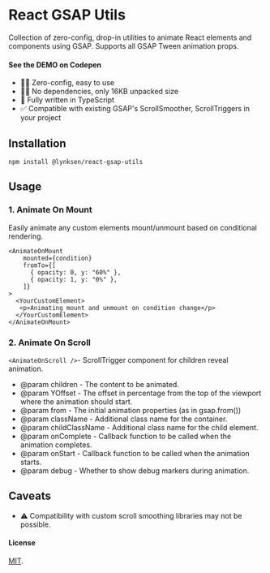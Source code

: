 # React GSAP Utils

Collection of zero-config, drop-in utilities to animate React elements and components using GSAP.
Supports all GSAP Tween animation props.

#### See the DEMO on Codepen

- 👍🏻 Zero-config, easy to use
- 👌🏻 No dependencies, only 16KB unpacked size
- 🧩 Fully written in TypeScript
- ✅ Compatible with existing GSAP's ScrollSmoother, ScrollTriggers in your project

## Installation

`npm install @lynksen/react-gsap-utils`

## Usage

### 1. Animate On Mount

Easily animate any custom elements mount/unmount based on conditional rendering.

```
<AnimateOnMount
    mounted={condition}
    fromTo={[
      { opacity: 0, y: "60%" },
      { opacity: 1, y: "0%" },
    ]}
>
  <YourCustomElement>
   <p>Animating mount and unmount on condition change</p>
  </YourCustomElement>
</AnimateOnMount>
```

### 2. Animate On Scroll

`<AnimateOnScroll />`- ScrollTrigger component for children reveal animation.

- @param children - The content to be animated.
- @param YOffset - The offset in percentage from the top of the viewport where the animation should start.
- @param from - The initial animation properties (as in gsap.from())
- @param className - Additional class name for the container.
- @param childClassName - Additional class name for the child element.
- @param onComplete - Callback function to be called when the animation completes.
- @param onStart - Callback function to be called when the animation starts.
- @param debug - Whether to show debug markers during animation.

## Caveats

- ⚠️ Compatibility with custom scroll smoothing libraries may not be possible.

#### License

[MIT](LICENSE).
